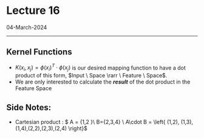 # Lecture 16

04-March-2024

--- 

## Kernel Functions 

- $K(x_i,x_j) = \phi(x_i)^T \cdot \phi(x_j)$ is our desired mapping function to have a dot product of this form, $Input \ Space \rarr \ Feature \ Space$.
- We are only interested to calculate the **_result_** of the dot product in the Feature Space



## Side Notes:

- Cartesian product
    : $ A = \{1,2 \}\\ B=\{2,3,4\} \\ A\cdot B = \left\{ (1,2), (1,3), (1,4),(2,2),(2,3),(2,4) \right\}$ 
